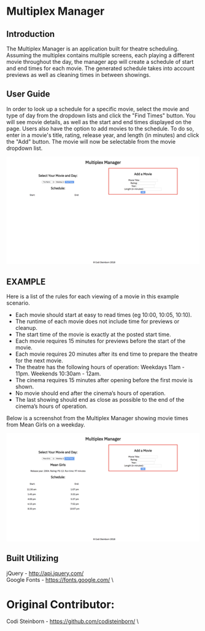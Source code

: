 # Multiplex Manager

## Introduction
The Multiplex Manager is an application built for theatre scheduling. Assuming the multiplex contains multiple screens, each playing a different movie throughout the day, the manager app will create a schedule of start and end times for each movie. The generated schedule takes into account previews as well as cleaning times in between showings.

## User Guide
In order to look up a schedule for a specific movie, select the movie and type of day from the dropdown lists and click the "Find Times" button. You will see movie details, as well as the start and end times displayed on the page.
Users also have the option to add movies to the schedule. To do so, enter in a movie's title, rating, release year, and length (in minutes) and click the "Add" button. The movie will now be selectable from the movie dropdown list.

![Load Page](images/indexScreen.png)

## EXAMPLE
Here is a list of the rules for each viewing of a movie in this example scenario.
- Each movie should start at easy to read times (eg 10:00, 10:05, 10:10).
- The runtime of each movie does not include time for previews or cleanup.
- The start time of the movie is exactly at the posted start time.
- Each movie requires 15 minutes for previews before the start of the movie.
- Each movie requires 20 minutes after its end time to prepare the theatre for the next movie.
- The theatre has the following hours of operation: Weekdays 11am - 11pm. Weekends 10:30am - 12am.
- The cinema requires 15 minutes after opening before the first movie is shown.
- No movie should end after the cinema’s hours of operation.
- The last showing should end as close as possible to the end of the cinema’s hours of operation.

Below is a screenshot from the Multiplex Manager showing movie times from Mean Girls on a weekday.

![Mean Girls](images/mgScreen.png)

## Built Utilizing
jQuery - <http://api.jquery.com/> \
Google Fonts - <https://fonts.google.com/> \

# Original Contributor:
Codi Steinborn  - <https://github.com/codisteinborn/> \